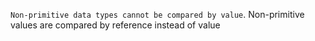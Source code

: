 `Non-primitive data types cannot be compared by value`.
 Non-primitive values are compared by reference instead of value 
